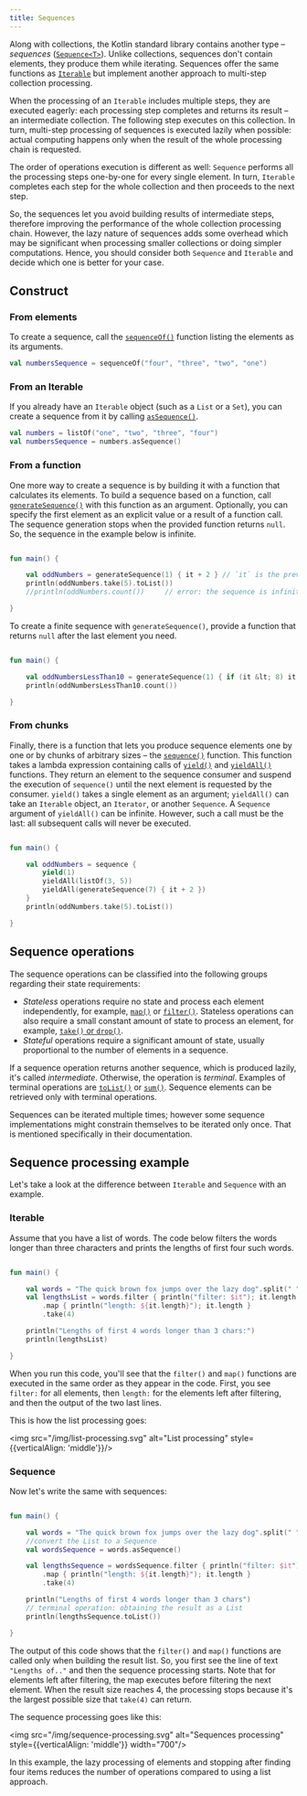 ```yaml
---
title: Sequences
---
```



Along with collections, the Kotlin standard library contains another type – _sequences_ ([`Sequence<T>`](https://kotlinlang.org/api/latest/jvm/stdlib/kotlin.sequences/-sequence/index.html)).
Unlike collections, sequences don't contain elements, they produce them while iterating. 
Sequences offer the same functions as [`Iterable`](https://kotlinlang.org/api/latest/jvm/stdlib/kotlin.collections/-iterable/index.html)
but implement another approach to multi-step collection processing.

When the processing of an `Iterable` includes multiple steps, they are executed eagerly: each processing step completes
and returns its result – an intermediate collection. The following step executes on this collection. In turn, multi-step
processing of sequences is executed lazily when possible: actual computing happens only when the result of the whole
processing chain is requested. 

The order of operations execution is different as well: `Sequence` performs all the processing steps one-by-one for every
single element. In turn, `Iterable` completes each step for the whole collection and then proceeds to the next step. 

So, the sequences let you avoid building results of intermediate steps, therefore improving the performance of the whole
collection processing chain. However, the lazy nature of sequences adds some overhead which may be significant when
processing smaller collections or doing simpler computations. Hence, you should consider both `Sequence` and `Iterable`
and decide which one is better for your case.

## Construct

### From elements

To create a sequence, call the [`sequenceOf()`](https://kotlinlang.org/api/latest/jvm/stdlib/kotlin.sequences/sequence-of.html)
function listing the elements as its arguments.

```kotlin
val numbersSequence = sequenceOf("four", "three", "two", "one")
```

### From an Iterable

If you already have an `Iterable` object (such as a `List` or a `Set`), you can create a sequence from it by calling
[`asSequence()`](https://kotlinlang.org/api/latest/jvm/stdlib/kotlin.collections/as-sequence.html).

```kotlin
val numbers = listOf("one", "two", "three", "four")
val numbersSequence = numbers.asSequence()

```

### From a function

One more way to create a sequence is by building it with a function that calculates its elements.
To build a sequence based on a function, call [`generateSequence()`](https://kotlinlang.org/api/latest/jvm/stdlib/kotlin.sequences/generate-sequence.html)
with this function as an argument. Optionally, you can specify the first element as an explicit value or a result of a function call.
The sequence generation stops when the provided function returns `null`. So, the sequence in the example below is infinite.

```kotlin

fun main() {

    val oddNumbers = generateSequence(1) { it + 2 } // `it` is the previous element
    println(oddNumbers.take(5).toList())
    //println(oddNumbers.count())     // error: the sequence is infinite

}
```


To create a finite sequence with `generateSequence()`, provide a function that returns `null` after the last element you need.

```kotlin

fun main() {

    val oddNumbersLessThan10 = generateSequence(1) { if (it &lt; 8) it + 2 else null }
    println(oddNumbersLessThan10.count())

}
```


### From chunks

Finally, there is a function that lets you produce sequence elements one by one or by chunks of arbitrary sizes – the
[`sequence()`](https://kotlinlang.org/api/latest/jvm/stdlib/kotlin.sequences/sequence.html) function.
This function takes a lambda expression containing calls of [`yield()`](https://kotlinlang.org/api/latest/jvm/stdlib/kotlin.sequences/-sequence-scope/yield.html)
and [`yieldAll()`](https://kotlinlang.org/api/latest/jvm/stdlib/kotlin.sequences/-sequence-scope/yield-all.html) functions.
They return an element to the sequence consumer and suspend the execution of `sequence()` until the next element is
requested by the consumer. `yield()` takes a single element as an argument; `yieldAll()` can take an `Iterable` object,
an `Iterator`, or another `Sequence`. A `Sequence` argument of `yieldAll()` can be infinite. However, such a call must be
the last: all subsequent calls will never be executed.

```kotlin

fun main() {

    val oddNumbers = sequence {
        yield(1)
        yieldAll(listOf(3, 5))
        yieldAll(generateSequence(7) { it + 2 })
    }
    println(oddNumbers.take(5).toList())

}
```


## Sequence operations

The sequence operations can be classified into the following groups regarding their state requirements:

* _Stateless_ operations require no state and process each element independently, for example, [`map()`](collection-transformations.md#map) or [`filter()`](collection-filtering.md).
   Stateless operations can also require a small constant amount of state to process an element, for example, [`take()` or `drop()`](collection-parts.md).
* _Stateful_ operations require a significant amount of state, usually proportional to the number of elements in a sequence.

If a sequence operation returns another sequence, which is produced lazily, it's called _intermediate_.
Otherwise, the operation is _terminal_. Examples of terminal operations are [`toList()`](constructing-collections.md#copy)
or [`sum()`](collection-aggregate.md). Sequence elements can be retrieved only with terminal operations.

Sequences can be iterated multiple times; however some sequence implementations might constrain themselves to be iterated
only once. That is mentioned specifically in their documentation.

## Sequence processing example

Let's take a look at the difference between `Iterable` and `Sequence` with an example. 

### Iterable

Assume that you have a list of words. The code below filters the words longer than three characters and prints the lengths
of first four such words.

```kotlin

fun main() {    

    val words = "The quick brown fox jumps over the lazy dog".split(" ")
    val lengthsList = words.filter { println("filter: $it"); it.length &gt; 3 }
        .map { println("length: ${it.length}"); it.length }
        .take(4)

    println("Lengths of first 4 words longer than 3 chars:")
    println(lengthsList)

}
```


When you run this code, you'll see that the `filter()` and `map()` functions are executed in the same order as they appear
in the code. First, you see `filter:` for all elements, then `length:` for the elements left after filtering, and then
the output of the two last lines. 

This is how the list processing goes:

<img src="/img/list-processing.svg" alt="List processing" style={{verticalAlign: 'middle'}}/>

### Sequence

Now let's write the same with sequences:

```kotlin

fun main() {

    val words = "The quick brown fox jumps over the lazy dog".split(" ")
    //convert the List to a Sequence
    val wordsSequence = words.asSequence()

    val lengthsSequence = wordsSequence.filter { println("filter: $it"); it.length &gt; 3 }
        .map { println("length: ${it.length}"); it.length }
        .take(4)

    println("Lengths of first 4 words longer than 3 chars")
    // terminal operation: obtaining the result as a List
    println(lengthsSequence.toList())

}
```


The output of this code shows that the `filter()` and `map()` functions are called only when building the result list.
So, you first see the line of text `"Lengths of.."` and then the sequence processing starts.
Note that for elements left after filtering, the map executes before filtering the next element.
When the result size reaches 4, the processing stops because it's the largest possible size that `take(4)` can return.

The sequence processing goes like this:

<img src="/img/sequence-processing.svg" alt="Sequences processing" style={{verticalAlign: 'middle'}} width="700"/>

In this example, the lazy processing of elements and stopping after finding four items reduces the number of operations
compared to using a list approach.
